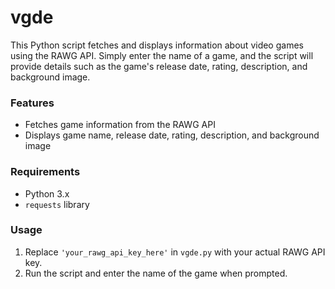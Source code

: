 # vgde


This Python script fetches and displays information about video games using the RAWG API. Simply enter the name of a game, and the script will provide details such as the game's release date, rating, description, and background image.

### Features
- Fetches game information from the RAWG API
- Displays game name, release date, rating, description, and background image

### Requirements
- Python 3.x
- `requests` library

### Usage
1. Replace `'your_rawg_api_key_here'` in `vgde.py` with your actual RAWG API key.
2. Run the script and enter the name of the game when prompted.
